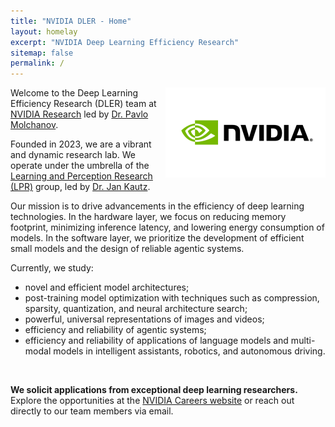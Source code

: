 ```yaml
---
title: "NVIDIA DLER - Home"
layout: homelay
excerpt: "NVIDIA Deep Learning Efficiency Research"
sitemap: false
permalink: /
---
```


<img src="images/nvidia_logo.png" width="256" align="right">

Welcome to the Deep Learning Efficiency Research (DLER) team at [NVIDIA Research](https://www.nvidia.com/en-us/research/) led by [Dr. Pavlo Molchanov](https://www.pmolchanov.com).

Founded in 2023, we are a vibrant and dynamic research lab. We operate under the umbrella of the [Learning and Perception Research (LPR)](https://research.nvidia.com/labs/lpr/) group, led by [Dr. Jan Kautz](https://jankautz.com).

Our mission is to drive advancements in the efficiency of deep learning technologies. In the hardware layer, we focus on reducing memory footprint, minimizing inference latency, and lowering energy consumption of models. In the software layer, we prioritize the development of efficient small models and the design of reliable agentic systems.

Currently, we study:

- novel and efficient model architectures;
- post-training model optimization with techniques such as compression, sparsity, quantization, and neural architecture search;
- powerful, universal representations of images and videos;
- efficiency and reliability of agentic systems;
- efficiency and reliability of applications of language models and multi-modal models in intelligent assistants, robotics, and autonomous driving.

<br clear="left"/>

**We solicit applications from exceptional deep learning researchers.** Explore the opportunities at the [NVIDIA Careers website](https://nvidia.wd5.myworkdayjobs.com/NVIDIAExternalCareerSite) or reach out directly to our team members via email.
